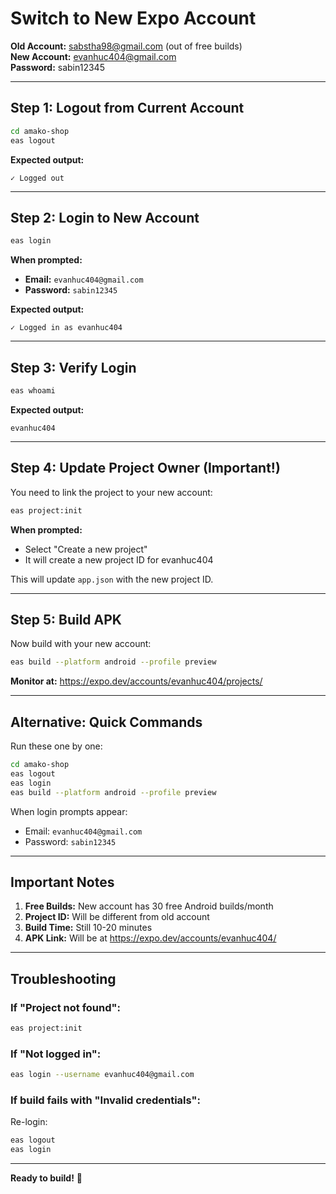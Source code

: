 # Switch to New Expo Account

**Old Account:** sabstha98@gmail.com (out of free builds)  
**New Account:** evanhuc404@gmail.com  
**Password:** sabin12345

---

## Step 1: Logout from Current Account

```bash
cd amako-shop
eas logout
```

**Expected output:**
```
✓ Logged out
```

---

## Step 2: Login to New Account

```bash
eas login
```

**When prompted:**
- **Email:** `evanhuc404@gmail.com`
- **Password:** `sabin12345`

**Expected output:**
```
✓ Logged in as evanhuc404
```

---

## Step 3: Verify Login

```bash
eas whoami
```

**Expected output:**
```
evanhuc404
```

---

## Step 4: Update Project Owner (Important!)

You need to link the project to your new account:

```bash
eas project:init
```

**When prompted:**
- Select "Create a new project"
- It will create a new project ID for evanhuc404

This will update `app.json` with the new project ID.

---

## Step 5: Build APK

Now build with your new account:

```bash
eas build --platform android --profile preview
```

**Monitor at:** https://expo.dev/accounts/evanhuc404/projects/

---

## Alternative: Quick Commands

Run these one by one:

```bash
cd amako-shop
eas logout
eas login
eas build --platform android --profile preview
```

When login prompts appear:
- Email: `evanhuc404@gmail.com`
- Password: `sabin12345`

---

## Important Notes

1. **Free Builds:** New account has 30 free Android builds/month
2. **Project ID:** Will be different from old account
3. **Build Time:** Still 10-20 minutes
4. **APK Link:** Will be at https://expo.dev/accounts/evanhuc404/

---

## Troubleshooting

### If "Project not found":
```bash
eas project:init
```

### If "Not logged in":
```bash
eas login --username evanhuc404@gmail.com
```

### If build fails with "Invalid credentials":
Re-login:
```bash
eas logout
eas login
```

---

**Ready to build!** 🚀


